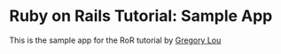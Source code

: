 # Ruby on Rails Tutorial: Sample App

This is the sample app for the RoR tutorial by [Gregory Lou](http://www.racevine.com)
